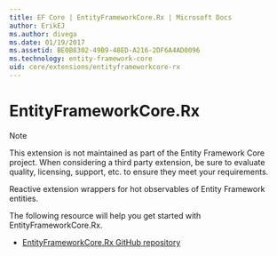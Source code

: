 ```yaml
---
title: EF Core | EntityFrameworkCore.Rx | Microsoft Docs
author: ErikEJ
ms.author: divega
ms.date: 01/19/2017
ms.assetid: BE0B8302-49B9-48ED-A216-2DF6A4AD0096
ms.technology: entity-framework-core
uid: core/extensions/entityframeworkcore-rx
---
```


# EntityFrameworkCore.Rx

> [!NOTE]
> This extension is not maintained as part of the Entity Framework Core project. When considering a third party extension, be sure to evaluate quality, licensing, support, etc. to ensure they meet your requirements.

Reactive extension wrappers for hot observables of Entity Framework entities.

The following resource will help you get started with EntityFrameworkCore.Rx.
* [EntityFrameworkCore.Rx GitHub repository](https://github.com/NickStrupat/EntityFramework.Rx/)
